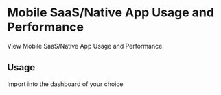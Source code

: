 # Mobile SaaS/Native App Usage and Performance

<!-- Summary Start --> 
View Mobile SaaS/Native App Usage and Performance.
<!-- Summary End -->

## Usage

Import into the dashboard of your choice

